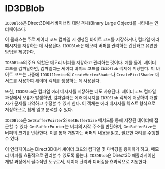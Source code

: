 # ID3DBlob 
`ID3DBlob`은 Direct3D에서 바이너리 대량 객체(Binary Large Object)를 나타내는 인터페이스다. 

이 클래스는 주로 셰이더 코드 컴파일 시 생성된 바이트 코드를 저장하거나, 컴파일 에러 메시지를 저장하는 데 사용된다. `ID3DBlob`은 메모리 버퍼를 관리하는 간단하고 유연한 방법을 제공한다.

`ID3DBlob`의 주요 역할은 메모리 버퍼를 저장하고 관리하는 것이다. 예를 들어, 셰이더 코드를 컴파일하면, 컴파일러는 셰이더 바이트 코드를 `ID3DBlob` 객체에 저장한다. 이 바이트 코드는 나중에 `ID3D11Device`의 `CreateVertexShader`나 `CreatePixelShader` 메서드를 사용하여 셰이더 객체를 생성하는 데 사용된다. 

또한, `ID3DBlob`은 컴파일 에러 메시지를 저장하는 데도 사용된다. 셰이더 코드 컴파일 과정에서 오류가 발생하면, 컴파일러는 에러 메시지를 `ID3DBlob` 객체에 저장하여 개발자가 문제를 파악하고 수정할 수 있게 한다. 이 객체는 에러 메시지를 텍스트 형식으로 저장하므로, 쉽게 읽고 분석할 수 있다.

`ID3DBlob`은 `GetBufferPointer`와 `GetBufferSize` 메서드를 통해 저장된 데이터에 접근할 수 있다. `GetBufferPointer`는 버퍼의 시작 주소를 반환하며, `GetBufferSize`는 버퍼의 크기를 반환한다. 이를 통해 개발자는 버퍼의 내용을 읽고, 필요한 처리를 수행할 수 있다.

이 인터페이스는 Direct3D에서 셰이더 코드의 컴파일 및 디버깅을 용이하게 하고, 메모리 버퍼를 효율적으로 관리할 수 있도록 돕는다. `ID3DBlob`은 Direct3D 애플리케이션 개발 과정에서 필수적인 도구로서, 셰이더 관리와 디버깅을 효과적으로 지원한다.
